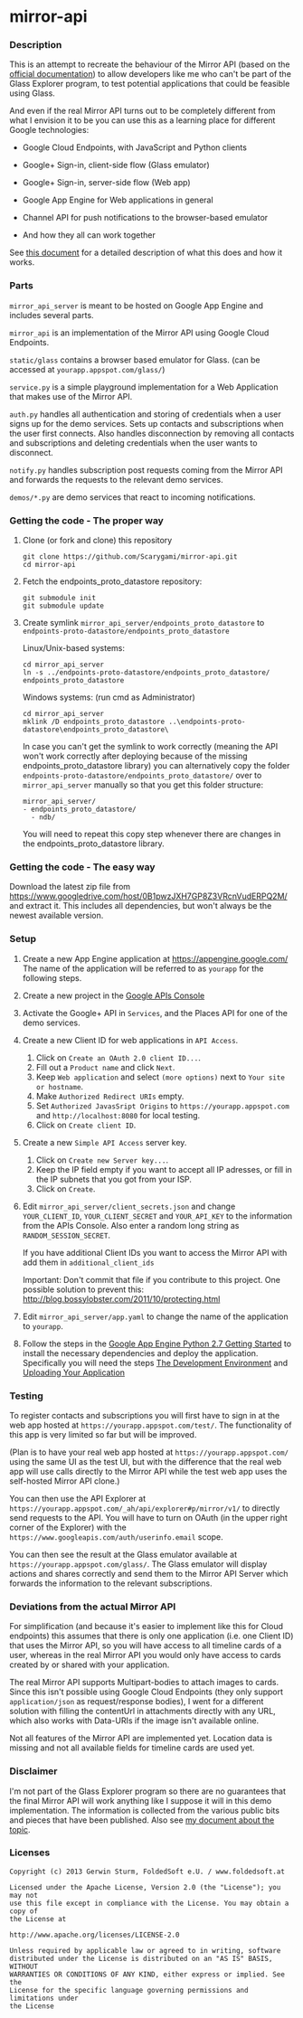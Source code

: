 # mirror-api

### Description

This is an attempt to recreate the behaviour of the Mirror API
(based on the [official documentation](https://developers.google.com/glass/))
to allow developers like me who can't be  part of the Glass Explorer program,
to test potential applications that could be feasible using Glass.

And even if the real Mirror API turns out to be completely different from what
I envision it to be you can use this as a learning place for different Google
technologies:

- Google Cloud Endpoints, with JavaScript and Python clients

- Google+ Sign-in, client-side flow (Glass emulator)

- Google+ Sign-in, server-side flow (Web app)

- Google App Engine for Web applications in general

- Channel API for push notifications to the browser-based emulator

- And how they all can work together

See [this document](https://docs.google.com/document/d/1_qP2wxbYvfjbImdsk24ZPZkeERCUD4hIvBgBqvpHl9s/edit?usp=sharing)
for a detailed description of what this does and how it works.


### Parts

`mirror_api_server`
is meant to be hosted on Google App Engine and includes several parts.

`mirror_api`
is an implementation of the Mirror API using Google Cloud Endpoints.

`static/glass`
contains a browser based emulator for Glass.
(can be accessed at `yourapp.appspot.com/glass/`)

`service.py`
is a simple playground implementation for a Web Application that makes use of
the Mirror API.

`auth.py`
handles all authentication and storing of credentials when a user signs up
for the demo services. Sets up contacts and subscriptions when the user
first connects. Also handles disconnection by removing all contacts and
subscriptions and deleting credentials when the user wants to disconnect.

`notify.py`
handles subscription post requests coming from the Mirror API and forwards
the requests to the relevant demo services.

`demos/*.py`
are demo services that react to incoming notifications.

### Getting the code - The proper way

1.  Clone (or fork and clone) this repository

    ```
    git clone https://github.com/Scarygami/mirror-api.git
    cd mirror-api
    ```

2.  Fetch the endpoints_proto_datastore repository:

    ```
    git submodule init
    git submodule update
    ```

3.  Create symlink `mirror_api_server/endpoints_proto_datastore` to
    `endpoints-proto-datastore/endpoints_proto_datastore`

    Linux/Unix-based systems:
    ```
    cd mirror_api_server
    ln -s ../endpoints-proto-datastore/endpoints_proto_datastore/ endpoints_proto_datastore
    ```

    Windows systems: (run cmd as Administrator)
    ```
    cd mirror_api_server
    mklink /D endpoints_proto_datastore ..\endpoints-proto-datastore\endpoints_proto_datastore\
    ```

    In case you can't get the symlink to work correctly (meaning the API won't work correctly
    after deploying because of the missing endpoints_proto_datastore library) you can
    alternatively copy the folder `endpoints-proto-datastore/endpoints_proto_datastore/`
    over to `mirror_api_server` manually so that you get this folder structure:
    ```
    mirror_api_server/
    - endpoints_proto_datastore/
      - ndb/
    ```
    You will need to repeat this copy step whenever there are changes in the
    endpoints_proto_datastore library.

### Getting the code - The easy way

Download the latest zip file from https://www.googledrive.com/host/0B1pwzJXH7GP8Z3VRcnVudERPQ2M/ and extract it.
This includes all dependencies, but won't always be the newest available version.

### Setup

1.  Create a new App Engine application at https://appengine.google.com/
    The name of the application will be referred to as `yourapp` for the following steps.

2.  Create a new project in the [Google APIs Console](https://code.google.com/apis/console/)

3.  Activate the Google+ API in `Services`, and the Places API for one of the demo services.

4.  Create a new Client ID for web applications in `API Access`.

    1.  Click on `Create an OAuth 2.0 client ID...`.
    2.  Fill out a `Product name` and click `Next`.
    3.  Keep `Web application` and select `(more options)` next to `Your site or hostname`.
    4.  Make `Authorized Redirect URIs` empty.
    5.  Set `Authorized JavasSript Origins` to `https://yourapp.appspot.com` and `http://localhost:8080` for local testing.
    6.  Click on `Create client ID`.


5. Create a new `Simple API Access` server key.

    1. Click on `Create new Server key...`.
    2. Keep the IP field empty if you want to accept all IP adresses, or fill in the IP subnets that you got from your ISP.
    3. Click on `Create`.


6.  Edit `mirror_api_server/client_secrets.json` and change `YOUR_CLIENT_ID`,
    `YOUR_CLIENT_SECRET` and `YOUR_API_KEY` to the information from the
    APIs Console. Also enter a random long string as `RANDOM_SESSION_SECRET`.

    If you have additional Client IDs you want to access the Mirror API with
    add them in `additional_client_ids`

    Important: Don't commit that file if you contribute to this project. One possible
    solution to prevent this: http://blog.bossylobster.com/2011/10/protecting.html

7.  Edit `mirror_api_server/app.yaml` to change the name of the application to `yourapp`.

8.  Follow the steps in the [Google App Engine Python 2.7 Getting Started](https://developers.google.com/appengine/docs/python/gettingstartedpython27/)
    to install the necessary dependencies and deploy the application. Specifically you will need the steps
    [The Development Environment](https://developers.google.com/appengine/docs/python/gettingstartedpython27/devenvironment) and
    [Uploading Your Application](https://developers.google.com/appengine/docs/python/gettingstartedpython27/uploading)


### Testing

To register contacts and subscriptions you will first have to sign in at the
web app hosted at `https://yourapp.appspot.com/test/`. The functionality of
this app is very limited so far but will be improved.

(Plan is to have your real web app hosted at `https://yourapp.appspot.com/` using
the same UI as the test UI, but with the difference that the real web app
will use calls directly to the Mirror API while the test web app uses the
self-hosted Mirror API clone.)

You can then use the API Explorer at `https://yourapp.appspot.com/_ah/api/explorer#p/mirror/v1/`
to directly send requests to the API.
You will have to turn on OAuth (in the upper right corner of the Explorer) with
the `https://www.googleapis.com/auth/userinfo.email` scope.

You can then see the result at the Glass emulator available at
`https://yourapp.appspot.com/glass/`. The Glass emulator will display actions
and shares correctly and send them to the Mirror API Server which forwards the
information to the relevant subscriptions.


### Deviations from the actual Mirror API

For simplification (and because it's easier to implement like this for Cloud endpoints)
this assumes that there is only one application (i.e. one Client ID) that uses the
Mirror API, so you will have access to all timeline cards of a user, whereas in the
real Mirror API you would only have access to cards created by or shared with your application.

The real Mirror API supports Multipart-bodies to attach images to cards.
Since this isn't possible using Google Cloud Endpoints
(they only support `application/json` as request/response bodies),
I went for a different solution with filling the contentUrl in attachments directly
with any URL, which also works with Data-URIs if the image isn't available online.

Not all features of the Mirror API are implemented yet. Location data is missing and not
all available fields for timeline cards are used yet.

### Disclaimer

I'm not part of the Glass Explorer program so there are no guarantees that
the final Mirror API will work anything like I suppose it will in this demo
implementation. The information is collected from the various public bits and
pieces that have been published. Also see
[my document about the topic](https://docs.google.com/document/d/1XgYDbWNKEDLfm-F44sZy0uSOQKton5ksg5pWdv9XCo0/edit).


### Licenses

```
Copyright (c) 2013 Gerwin Sturm, FoldedSoft e.U. / www.foldedsoft.at

Licensed under the Apache License, Version 2.0 (the "License"); you may not
use this file except in compliance with the License. You may obtain a copy of
the License at

http://www.apache.org/licenses/LICENSE-2.0

Unless required by applicable law or agreed to in writing, software
distributed under the License is distributed on an "AS IS" BASIS, WITHOUT
WARRANTIES OR CONDITIONS OF ANY KIND, either express or implied. See the
License for the specific language governing permissions and limitations under
the License

```
